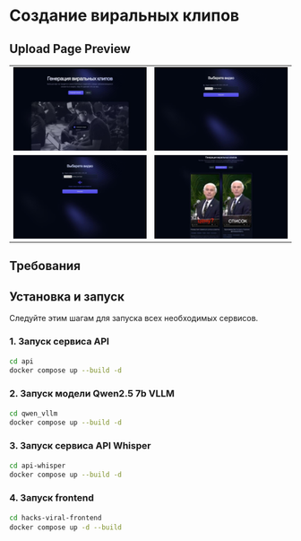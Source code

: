 # Создание виральных клипов

## Upload Page Preview

<table>
  <tr>
    <td><img src="assets/start_page.jpg" alt="start_page_preview" width="400"/></td>
    <td><img src="assets/upload_page.jpg" alt="upload_page_preview" width="400"/></td>
  </tr>
  <tr>
    <td><img src="assets/progress.jpg" alt="progress_preview" width="400"/></td>
    <td><img src="assets/result.jpg" alt="result_preview" width="400"/></td>
  </tr>
</table>

## Требования
## Установка и запуск

Следуйте этим шагам для запуска всех необходимых сервисов.
### 1. Запуск сервиса API
```bash
cd api
docker compose up --build -d
```
### 2. Запуск модели Qwen2.5 7b VLLM
```bash
cd qwen_vllm
docker compose up --build -d
```
### 3. Запуск сервиса API Whisper
```bash
cd api-whisper
docker compose up --build -d
```
### 4. Запуск frontend 
```bash
cd hacks-viral-frontend
docker compose up -d --build
```

